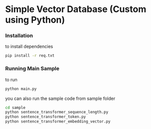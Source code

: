 # Simple Vector Database (Custom using Python)

### Installation
to install dependencies
```bash
pip install -r req.txt
```

### Running Main Sample
to run
```bash
python main.py
```
you can also run the sample code from sample folder
```bash
cd sample
python sentence_transformer_sequence_length.py
python sentence_transformer_token.py
python sentence_transformer_embedding_vector.py
```
